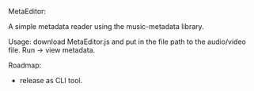 MetaEditor:

A simple metadata reader using the music-metadata library.

Usage:
 download MetaEditor.js and put in the file path to the audio/video file. Run -> view metadata.
 
 Roadmap:
 - release as CLI tool.
